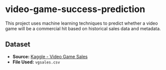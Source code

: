 # video-game-success-prediction
This project uses machine learning techniques to predict whether a video game will be a commercial hit based on historical sales data and metadata.

## Dataset

- **Source:** [Kaggle - Video Game Sales](https://www.kaggle.com/datasets/gregorut/videogamesales)
- **File Used:** `vgsales.csv`
